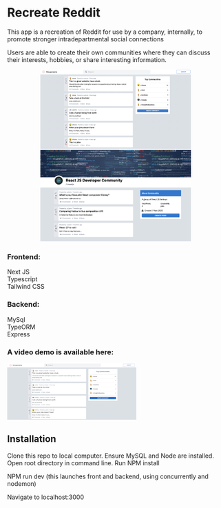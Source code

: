 # Recreate Reddit

This app is a recreation of Reddit for use by a company, internally, to promote stronger intradepartmental social connections

Users are able to create their own communities where they can discuss their interests, hobbies, or share interesting information.

<p align="center">
  <img src="https://github.com/Dev-kris/social_app/blob/master/demo/fp_rmd.png" width="350" title="Reddit Copy">
  <br>
  <img src="https://github.com/Dev-kris/social_app/blob/master/demo/sub_page.png" width="350" alt="Reddit Copy, sub page">
</p>


### Frontend: 

Next JS  
Typescript  
Tailwind CSS  

### Backend:

MySql  
TypeORM  
Express  

### A video demo is available here:  

[![Video Of Reddit Copy](https://github.com/Dev-kris/social_app/blob/master/demo/front_page2.png)](https://youtu.be/dDX7NLgd1-c)

## Installation

Clone this repo to local computer.
Ensure MySQL and Node are installed.
Open root directory in command line. 
Run NPM install

NPM run dev (this launches front and backend, using concurrently and nodemon)

Navigate to localhost:3000
